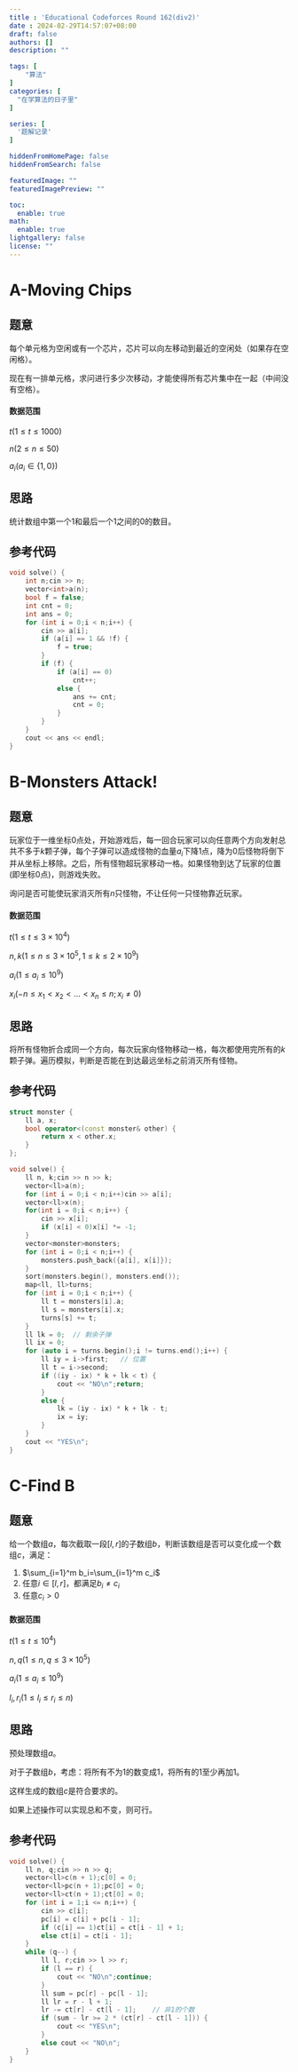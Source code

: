```yaml
---
title : 'Educational Codeforces Round 162(div2)'
date : 2024-02-29T14:57:07+08:00
draft: false
authors: []
description: ""

tags: [
    "算法"
]
categories: [
  "在学算法的日子里"
]

series: [
  '题解记录'
]

hiddenFromHomePage: false
hiddenFromSearch: false

featuredImage: ""
featuredImagePreview: ""

toc:
  enable: true
math:
  enable: true
lightgallery: false
license: ""
---
```


# A-Moving Chips

## 题意

每个单元格为空闲或有一个芯片，芯片可以向左移动到最近的空闲处（如果存在空闲格）。

现在有一排单元格，求问进行多少次移动，才能使得所有芯片集中在一起（中间没有空格）。

#### 数据范围

$t(1≤t≤1000)$

$n(2≤n≤50)$​

$a_i(a_i∈\{1,0\})$

## 思路

统计数组中第一个1和最后一个1之间的0的数目。

## 参考代码

```cpp
void solve() {
    int n;cin >> n;
    vector<int>a(n);
    bool f = false;
    int cnt = 0;
    int ans = 0;
    for (int i = 0;i < n;i++) {
        cin >> a[i];
        if (a[i] == 1 && !f) {
            f = true;
        }
        if (f) {
            if (a[i] == 0)
                cnt++;
            else {
                ans += cnt;
                cnt = 0;
            }
        }
    }
    cout << ans << endl;
}
```

# B-Monsters Attack!

## 题意

玩家位于一维坐标0点处，开始游戏后，每一回合玩家可以向任意两个方向发射总共不多于$k$颗子弹，每个子弹可以造成怪物的血量$a_i$下降1点，降为0后怪物将倒下并从坐标上移除。之后，所有怪物超玩家移动一格。如果怪物到达了玩家的位置(即坐标0点)，则游戏失败。

询问是否可能使玩家消灭所有$n$只怪物，不让任何一只怪物靠近玩家。

#### 数据范围

$t(1≤t≤3\times 10^4)$

$n,k(1≤n≤3\times 10^5,1\le k\le 2\times 10^9)$​

$a_i(1\le a_i\le 10^9)$

$x_i(-n\le x_1\lt x_2\lt\dots\lt x_n\le n;x_i≠0)$

## 思路

将所有怪物折合成同一个方向，每次玩家向怪物移动一格，每次都使用完所有的$k$颗子弹。遍历模拟，判断是否能在到达最远坐标之前消灭所有怪物。

## 参考代码

```cpp
struct monster {
    ll a, x;
    bool operator<(const monster& other) {
        return x < other.x;
    }
};

void solve() {
    ll n, k;cin >> n >> k;
    vector<ll>a(n);
    for (int i = 0;i < n;i++)cin >> a[i];
    vector<ll>x(n);
    for(int i = 0;i < n;i++) {
        cin >> x[i];
        if (x[i] < 0)x[i] *= -1;
    }
    vector<monster>monsters;
    for (int i = 0;i < n;i++) {
        monsters.push_back({a[i], x[i]});
    }
    sort(monsters.begin(), monsters.end());
    map<ll, ll>turns;
    for (int i = 0;i < n;i++) {
        ll t = monsters[i].a;
        ll s = monsters[i].x;
        turns[s] += t;
    }
    ll lk = 0;	// 剩余子弹
    ll ix = 0;
    for (auto i = turns.begin();i != turns.end();i++) {
        ll iy = i->first;   // 位置
        ll t = i->second;
        if ((iy - ix) * k + lk < t) {
            cout << "NO\n";return;
        }
        else {
            lk = (iy - ix) * k + lk - t;
            ix = iy;
        }
    }
    cout << "YES\n";
}
```

# C-Find B

## 题意

给一个数组$a$，每次截取一段$[l,r]$的子数组$b$，判断该数组是否可以变化成一个数组$c$，满足：

1. $\sum_{i=1}^m b_i=\sum_{i=1}^m c_i$
2. 任意$i∈[l,r]$，都满足$b_i≠c_i$
3. 任意$c_i\gt 0$​

#### 数据范围

$t(1≤t≤10^4)$

$n,q(1≤n,q≤3\times 10^5)$​

$a_i(1\le a_i\le 10^9)$

$l_i,r_i(1\le l_i\le r_i\le n)$

## 思路

预处理数组$a$。

对于子数组$b$，考虑：将所有不为1的数变成1，将所有的1至少再加1。

这样生成的数组$c$是符合要求的。

如果上述操作可以实现总和不变，则可行。

## 参考代码

```cpp
void solve() {
    ll n, q;cin >> n >> q;
    vector<ll>c(n + 1);c[0] = 0;
    vector<ll>pc(n + 1);pc[0] = 0;
    vector<ll>ct(n + 1);ct[0] = 0;
    for (int i = 1;i <= n;i++) {
        cin >> c[i];
        pc[i] = c[i] + pc[i - 1];
        if (c[i] == 1)ct[i] = ct[i - 1] + 1;
        else ct[i] = ct[i - 1];
    }
    while (q--) {
        ll l, r;cin >> l >> r;
        if (l == r) {
            cout << "NO\n";continue;
        }
        ll sum = pc[r] - pc[l - 1];
        ll lr = r - l + 1;
        lr -= ct[r] - ct[l - 1];    // 非1的个数
        if (sum - lr >= 2 * (ct[r] - ct[l - 1])) {
            cout << "YES\n";
        }
        else cout << "NO\n";
    }
}
```

